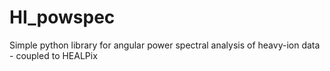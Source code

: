 # HI_powspec
Simple python library for angular power spectral analysis of heavy-ion data - coupled to HEALPix
